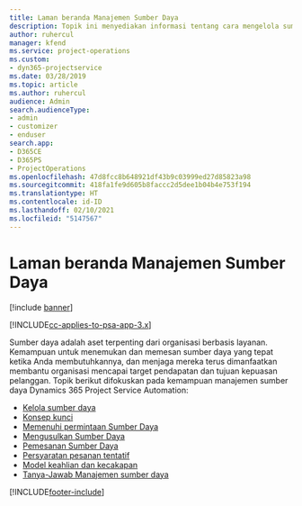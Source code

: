 ```yaml
---
title: Laman beranda Manajemen Sumber Daya
description: Topik ini menyediakan informasi tentang cara mengelola sumber daya.
author: ruhercul
manager: kfend
ms.service: project-operations
ms.custom:
- dyn365-projectservice
ms.date: 03/28/2019
ms.topic: article
ms.author: ruhercul
audience: Admin
search.audienceType:
- admin
- customizer
- enduser
search.app:
- D365CE
- D365PS
- ProjectOperations
ms.openlocfilehash: 47d8fcc8b648921df43b9c03999ed27d85823a98
ms.sourcegitcommit: 418fa1fe9d605b8faccc2d5dee1b04b4e753f194
ms.translationtype: HT
ms.contentlocale: id-ID
ms.lasthandoff: 02/10/2021
ms.locfileid: "5147567"
---
```

# <a name="resource-management-home-page"></a>Laman beranda Manajemen Sumber Daya

[!include [banner](../includes/psa-now-project-operations.md)]

[!INCLUDE[cc-applies-to-psa-app-3.x](../includes/cc-applies-to-psa-app-3x.md)]

Sumber daya adalah aset terpenting dari organisasi berbasis layanan. Kemampuan untuk menemukan dan memesan sumber daya yang tepat ketika Anda membutuhkannya, dan menjaga mereka terus dimanfaatkan membantu organisasi mencapai target pendapatan dan tujuan kepuasan pelanggan. Topik berikut difokuskan pada kemampuan manajemen sumber daya Dynamics 365 Project Service Automation:

- [Kelola sumber daya](manage-resources.md)
- [Konsep kunci](reports-key-concepts.md)
- [Memenuhi permintaan Sumber Daya](resource-management-fulfill-requests.md)
- [Mengusulkan Sumber Daya](resource-management-propose-resources.md)
- [Pemesanan Sumber Daya](resource-management-book-resources-scheduleboard.md)
- [Persyaratan pesanan tentatif](resource-management-softbook-requirements.md)
- [Model keahlian dan kecakapan](resource-management-skills-proficiency.md)
- [Tanya-Jawab Manajemen sumber daya](resource-management-faq.md)


[!INCLUDE[footer-include](../includes/footer-banner.md)]